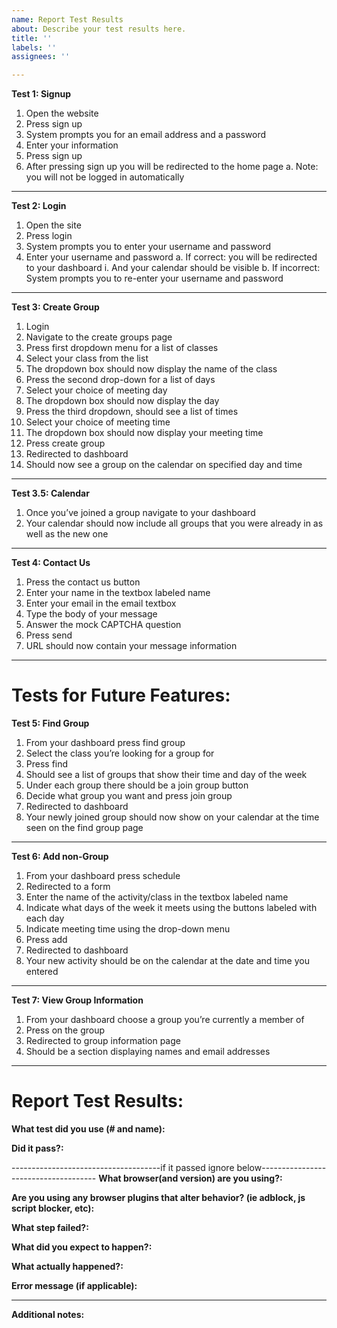 ```yaml
---
name: Report Test Results
about: Describe your test results here.
title: ''
labels: ''
assignees: ''

---
```


**Test 1: Signup**
1. Open the website
2. Press sign up
3. System prompts you for an email address and a password
4. Enter your information
5. Press sign up
6. After pressing sign up you will be redirected to the home page
a. Note: you will not be logged in automatically
---
**Test 2: Login**
1. Open the site
2. Press login
3. System prompts you to enter your username and password
4. Enter your username and password
a. If correct: you will be redirected to your dashboard
i. And your calendar should be visible
b. If incorrect: System prompts you to re-enter your username and password
---
**Test 3: Create Group**
1. Login
2. Navigate to the create groups page
3. Press first dropdown menu for a list of classes
4. Select your class from the list
5. The dropdown box should now display the name of the class
6. Press the second drop-down for a list of days
7. Select your choice of meeting day
8. The dropdown box should now display the day
9. Press the third dropdown, should see a list of times
10. Select your choice of meeting time
11. The dropdown box should now display your meeting time
12. Press create group
13. Redirected to dashboard
14. Should now see a group on the calendar on specified day and time
---
**Test 3.5: Calendar**
1. Once you’ve joined a group navigate to your dashboard
2. Your calendar should now include all groups that you were already in as well as the new one
---
**Test 4: Contact Us**
1. Press the contact us button
2. Enter your name in the textbox labeled name
3. Enter your email in the email textbox
4. Type the body of your message
5. Answer the mock CAPTCHA question
6. Press send
7. URL should now contain your message information
---
# Tests for Future Features:

**Test 5: Find Group**
1. From your dashboard press find group
2. Select the class you’re looking for a group for
3. Press find
4. Should see a list of groups that show their time and day of the week
5. Under each group there should be a join group button
6. Decide what group you want and press join group
7. Redirected to dashboard
8. Your newly joined group should now show on your calendar at the time seen on the find group page
---
**Test 6: Add non-Group**
1. From your dashboard press schedule
2. Redirected to a form
3. Enter the name of the activity/class in the textbox labeled name
4. Indicate what days of the week it meets using the buttons labeled with each day
5. Indicate meeting time using the drop-down menu
6. Press add
7. Redirected to dashboard
8. Your new activity should be on the calendar at the date and time you entered
---
**Test 7: View Group Information**
1. From your dashboard choose a group you’re currently a member of
2. Press on the group
3. Redirected to group information page
4. Should be a section displaying names and email addresses
---
# Report Test Results:

**What test did you use (# and name):**

**Did it pass?:**

-------------------------------------if it passed ignore below-------------------------------------
**What browser(and version) are you using?:**

**Are you using any browser plugins that alter behavior? (ie adblock, js script blocker, etc):**

**What step failed?:**

**What did you expect to happen?:**

**What actually happened?:**

**Error message (if applicable):**

-------------------------------------------------------------------------------------------------------------------------------
	
**Additional notes:**
